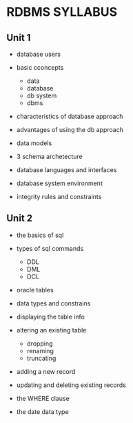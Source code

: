 # RDBMS SYLLABUS

## Unit 1

- database users

- basic cconcepts 
    - data 
    - database 
    - db system 
    - dbms

- characteristics of database approach

- advantages of using the db approach

- data models

- 3 schema archetecture

- database languages and interfaces

- database system environment

- integrity rules and constraints

## Unit 2

- the basics of sql

- types of sql commands
    - DDL 
    - DML 
    - DCL

- oracle tables

- data types and constrains

- displaying the table info

- altering an existing table
    - dropping 
    - renaming 
    - truncating

- adding a new record

- updating and deleting existing records

- the WHERE clause

- the date data type
